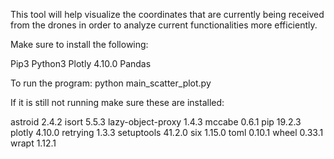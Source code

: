 This tool will help visualize the coordinates that are currently being received from the drones in order to analyze current functionalities more efficiently.

Make sure to install the following:

Pip3
Python3
Plotly 4.10.0
Pandas

To run the program: python main_scatter_plot.py

If it is still not running make sure these are installed:

astroid 2.4.2
isort 5.5.3
lazy-object-proxy 1.4.3
mccabe 0.6.1
pip 19.2.3
plotly 4.10.0
retrying 1.3.3
setuptools 41.2.0
six 1.15.0
toml 0.10.1
wheel 0.33.1
wrapt 1.12.1
